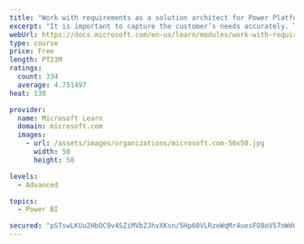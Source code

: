 ```yaml
---
title: "Work with requirements as a solution architect for Power Platform and Dynamics 365"
excerpt: "It is important to capture the customer’s needs accurately. This module explains how to capture requirements and identify functional and non-functional items."
webUrl: https://docs.microsoft.com/en-us/learn/modules/work-with-requirements/
type: course
price: Free
length: PT23M
ratings:
  count: 334
  average: 4.751497
heat: 130

provider:
  name: Microsoft Learn
  domain: microsoft.com
  images:
    - url: /assets/images/organizations/microsoft.com-50x50.jpg
      width: 50
      height: 50

levels:
  - Advanced

topics:
  - Power BI

secured: "pSTswLKUu2HbOC9v4SZiMVbZJhvXKsn/5Hp60VLRzeWqMr4uesFO8oV57nWd6BZUPS31PCQgJDCQu2cxSt8cCs/gWXjMdzrlR0Uh0+gOX60BHGGQ7kv1ShT0hh2aZgCwAlRCRndDQ6uB9F8rAJIArrXNX8n4kdmih2wwNWPA9zSSydgs0ZGLmcx9NFW+NYHgFvTWUrHTAkbgCE+IRnVmqqPO88Wg28zUvswSDQXaiZdC6AGwFfcZJ/YpcMhZy3cKbDmGIP3Y28cC0LxCUb3K3Fmz0jkZJqEoYnGHpD8ZbCSPnCUOaLqaY2+PCP0Q+hwmXiNgAG1TxzFfu+zKJCEHh4EKFDL4Qc++G7CL5KvXzqw/rZxiUfyAC52Q8/BYALH4xvX+Yx21aLlAAysDhsnF01HoN6J6l93WePpB/u4Vivo=;fXUwnHu/lvF+fFcvBM6s3g=="
---
```


